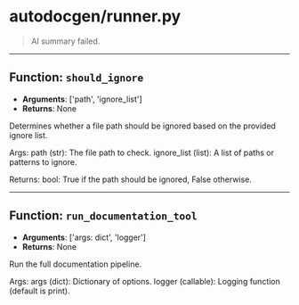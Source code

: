 # autodocgen/runner.py

> AI summary failed.


---


## Function: `should_ignore`
- **Arguments**: ['path', 'ignore_list']
- **Returns**: None

Determines whether a file path should be ignored based on the provided ignore list.

Args:
    path (str): The file path to check.
    ignore_list (list): A list of paths or patterns to ignore.

Returns:
    bool: True if the path should be ignored, False otherwise.


---


## Function: `run_documentation_tool`
- **Arguments**: ['args: dict', 'logger']
- **Returns**: None

Run the full documentation pipeline.

Args:
    args (dict): Dictionary of options.
    logger (callable): Logging function (default is print).

